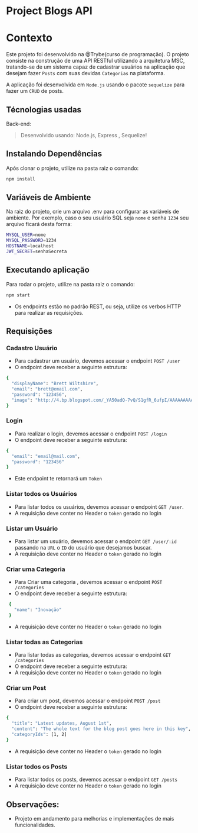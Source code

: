 # Project Blogs API
# Contexto
Este projeto foi desenvolvido na @Trybe(curso de programação). O projeto consiste na construção de uma API RESTful utilizando a arquitetura MSC, tratando-se de um sistema capaz de cadastrar usuários na aplicação que desejam fazer `Posts` com suas devidas `Categorias` na plataforma.

A aplicação foi desenvolvida em `Node.js` usando o pacote `sequelize` para fazer um `CRUD` de posts.

## Técnologias usadas

Back-end:
> Desenvolvido usando: Node.js, Express , Sequelize!

## Instalando Dependências

Após clonar o projeto, utilize na pasta raiz o comando:

```bash
npm install
```

## Variáveis de Ambiente

Na raiz do projeto, crie um arquivo .env para configurar as variáveis de ambiente. Por exemplo, caso o seu usuário SQL seja `nome` e senha `1234` seu arquivo ficará desta forma:

```bash
MYSQL_USER=nome
MYSQL_PASSWORD=1234
HOSTNAME=localhost
JWT_SECRET=senhaSecreta
```

## Executando aplicação

Para rodar o projeto, utilize na pasta raiz o comando:

```bash
npm start
```

* Os endpoints estão no padrão REST, ou seja, utilize os verbos HTTP para realizar as requisições.

## Requisições

### Cadastro Usuário

* Para cadastrar um usuário, devemos acessar o endpoint `POST /user`
* O endpoint deve receber a seguinte estrutura:
```bash
{
  "displayName": "Brett Wiltshire",
  "email": "brett@email.com",
  "password": "123456",
  "image": "http://4.bp.blogspot.com/_YA50adQ-7vQ/S1gfR_6ufpI/AAAAAAAAAAk/1ErJGgRWZDg/S45/brett.png"
}
```

### Login

* Para realizar o login, devemos acessar o endpoint `POST /login`
* O endpoint deve receber a seguinte estrutura:
```bash
{
  "email": "email@mail.com",
  "password": "123456"
}
```
* Este endpoint te retornará um `Token`

### Listar todos os Usuários

* Para listar todos os usuários, devemos acessar o endpoint `GET /user`.
* A requisição deve conter no Header o `token` gerado no login 

### Listar um Usuário

* Para listar um usuário, devemos acessar o endpoint `GET /user/:id` passando na `URL` o `ID` do usuário que desejamos buscar.
* A requisição deve conter no Header o `token` gerado no login 

### Criar uma Categoria

* Para Criar uma categoria , devemos acessar o endpoint `POST /categories`
* O endpoint deve receber a seguinte estrutura:
```bash
 {
   "name": "Inovação"
 }
```
* A requisição deve conter no Header o `token` gerado no login 

### Listar todas as Categorias

* Para listar todas as categorias, devemos acessar o endpoint `GET /categories`
* O endpoint deve receber a seguinte estrutura:
* A requisição deve conter no Header o `token` gerado no login 

### Criar um Post

* Para criar um post, devemos acessar o endpoint `POST /post`
* O endpoint deve receber a seguinte estrutura:
```bash
{
  "title": "Latest updates, August 1st",
  "content": "The whole text for the blog post goes here in this key",
  "categoryIds": [1, 2]
}
```
* A requisição deve conter no Header o `token` gerado no login 

### Listar todos os Posts

* Para listar todos os posts, devemos acessar o endpoint `GET /posts`
* A requisição deve conter no Header o `token` gerado no login

## Observações:

* Projeto em andamento para melhorias e implementações de mais funcionalidades.
